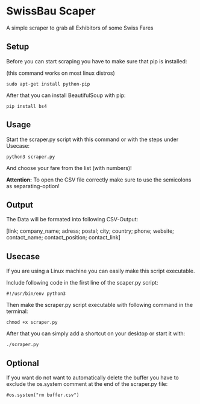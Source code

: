 # SwissBau Scaper
A simple scraper to grab all Exhibitors of some Swiss Fares


## Setup

Before you can start scraping you have to make sure that pip is installed:

(this command works on most linux distros)
```
sudo apt-get install python-pip
```


After that you can install BeautifulSoup with pip:
```
pip install bs4
```



## Usage
Start the scraper.py script with this command or with the steps under Usecase:
```
python3 scraper.py
```

And choose your fare from the list (with numbers)!


**Attention:**
To open the CSV file correctly make sure to use the semicolons as separating-option!


## Output

The Data will be formated into following CSV-Output:

[link; company_name; adress; postal; city; country; phone; website; contact_name; contact_position; contact_link]


## Usecase

If you are using a Linux machine you can easily make this script executable.

Include following code in the first line of the scaper.py script:
```
#!/usr/bin/env python3
```

Then make the scraper.py script executable with following command in the terminal:
```
chmod +x scraper.py
```

After that you can simply add a shortcut on your desktop or start it with:
```
./scraper.py
```


## Optional

If you want do not want to automatically delete the buffer you have to exclude the os.system comment at the end of the scraper.py file:

```
#os.system("rm buffer.csv")

```
